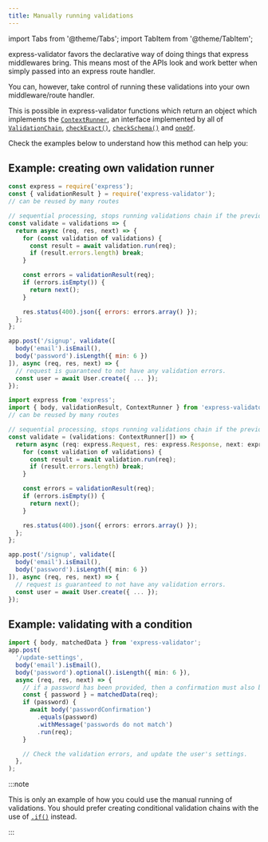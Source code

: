 ```yaml
---
title: Manually running validations
---
```


import Tabs from '@theme/Tabs';
import TabItem from '@theme/TabItem';

express-validator favors the declarative way of doing things that express middlewares bring.
This means most of the APIs look and work better when simply passed into an express route handler.

You can, however, take control of running these validations into your own middleware/route handler.

This is possible in express-validator functions which return an object which implements the
[`ContextRunner`](../api/misc.md#contextrunner), an interface implemented by all of
[`ValidationChain`](../api/validation-chain.md), [`checkExact()`](../api/check-exact.md),
[`checkSchema()`](../api/check-schema.md) and [`oneOf`](../api/one-of.md).

Check the examples below to understand how this method can help you:

## Example: creating own validation runner

<Tabs>
<TabItem value="js" label="JavaScript">

```js
const express = require('express');
const { validationResult } = require('express-validator');
// can be reused by many routes

// sequential processing, stops running validations chain if the previous one fails.
const validate = validations => {
  return async (req, res, next) => {
    for (const validation of validations) {
      const result = await validation.run(req);
      if (result.errors.length) break;
    }

    const errors = validationResult(req);
    if (errors.isEmpty()) {
      return next();
    }

    res.status(400).json({ errors: errors.array() });
  };
};

app.post('/signup', validate([
  body('email').isEmail(),
  body('password').isLength({ min: 6 })
]), async (req, res, next) => {
  // request is guaranteed to not have any validation errors.
  const user = await User.create({ ... });
});
```

</TabItem>
<TabItem value="ts" label="TypeScript">

```typescript
import express from 'express';
import { body, validationResult, ContextRunner } from 'express-validator';
// can be reused by many routes

// sequential processing, stops running validations chain if the previous one fails.
const validate = (validations: ContextRunner[]) => {
  return async (req: express.Request, res: express.Response, next: express.NextFunction) => {
    for (const validation of validations) {
      const result = await validation.run(req);
      if (result.errors.length) break;
    }

    const errors = validationResult(req);
    if (errors.isEmpty()) {
      return next();
    }

    res.status(400).json({ errors: errors.array() });
  };
};

app.post('/signup', validate([
  body('email').isEmail(),
  body('password').isLength({ min: 6 })
]), async (req, res, next) => {
  // request is guaranteed to not have any validation errors.
  const user = await User.create({ ... });
});
```

</TabItem>
</Tabs>

## Example: validating with a condition

```ts
import { body, matchedData } from 'express-validator';
app.post(
  '/update-settings',
  body('email').isEmail(),
  body('password').optional().isLength({ min: 6 }),
  async (req, res, next) => {
    // if a password has been provided, then a confirmation must also be provided.
    const { password } = matchedData(req);
    if (password) {
      await body('passwordConfirmation')
        .equals(password)
        .withMessage('passwords do not match')
        .run(req);
    }

    // Check the validation errors, and update the user's settings.
  },
);
```

:::note

This is only an example of how you could use the manual running of validations.
You should prefer creating conditional validation chains with the use of
[`.if()`](../api/validation-chain.md#if) instead.

:::
